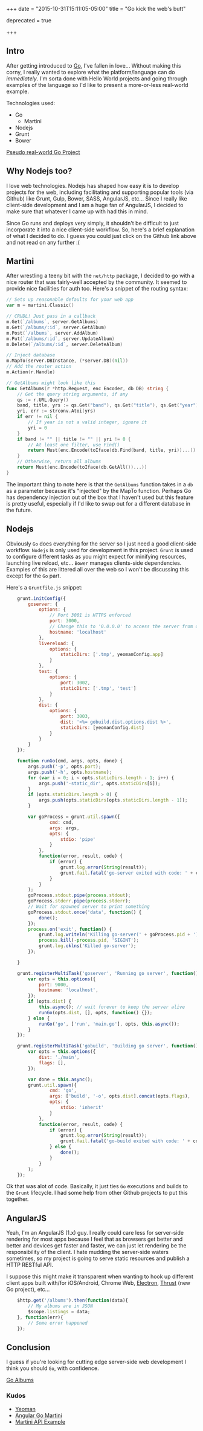 +++
date = "2015-10-31T15:11:05-05:00"
title = "Go kick the web's butt"

deprecated = true

+++

## Intro
After getting introduced to [Go](https://golang.org/), I've fallen in love... Without making this corny, I really wanted to explore what the platform/language can do *immediately*. I'm sorta done with Hello World projects and going through examples of the language so I'd like to present a more-or-less real-world example.

Technologies used:
- Go
	- Martini
- Nodejs
- Grunt
- Bower

[Pseudo real-world Go Project](https://github.com/ivanbportugal/go-albums)

## Why Nodejs too?
I love web technologies. Nodejs has shaped how easy it is to develop projects for the web, including facilitating and supporting popular tools (via Github) like Grunt, Gulp, Bower, SASS, AngularJS, etc... Since I really like client-side development and I am a huge fan of AngularJS, I decided to make sure that whatever I came up with had this in mind.

Since Go runs and deploys very simply, it shouldn't be difficult to just incorporate it into a nice client-side workflow. So, here's a brief explanation of what I decided to do. I guess you could just click on the Github link above and not read on any further :(

## Martini
After wrestling a teeny bit with the `net/http` package, I decided to go with a nice router that was fairly-well accepted by the community. It seemed to provide nice facilities for auth too. Here's a snippet of the routing syntax:

```go
// Sets up reasonable defaults for your web app
var m = martini.Classic()

// CRUDL! Just pass in a callback
m.Get(`/albums`, server.GetAlbums)
m.Get(`/albums/:id`, server.GetAlbum)
m.Post(`/albums`, server.AddAlbum)
m.Put(`/albums/:id`, server.UpdateAlbum)
m.Delete(`/albums/:id`, server.DeleteAlbum)

// Inject database
m.MapTo(server.DBInstance, (*server.DB)(nil))
// Add the router action
m.Action(r.Handle)

// GetAlbums might look like this
func GetAlbums(r *http.Request, enc Encoder, db DB) string {
	// Get the query string arguments, if any
	qs := r.URL.Query()
	band, title, yrs := qs.Get("band"), qs.Get("title"), qs.Get("year")
	yri, err := strconv.Atoi(yrs)
	if err != nil {
		// If year is not a valid integer, ignore it
		yri = 0
	}
	if band != "" || title != "" || yri != 0 {
		// At least one filter, use Find()
		return Must(enc.Encode(toIface(db.Find(band, title, yri))...))
	}
	// Otherwise, return all albums
	return Must(enc.Encode(toIface(db.GetAll())...))
}
```

The important thing to note here is that the `GetAlbums` function takes in a `db` as a parameter because it's "injected" by the MapTo function. Perhaps Go has dependency injection out of the box that I haven't used but this feature is pretty useful, especially if I'd like to swap out for a different database in the future.

## Nodejs
Obviously `Go` does everything for the server so I just need a good client-side workflow. `Nodejs` is only used for development in this project. `Grunt` is used to configure different tasks as you might expect for minifying resources, launching live reload, etc... `Bower` manages clients-side dependencies. Examples of this are littered all over the web so I won't be discussing this except for the `Go` part.

Here's a `Gruntfile.js` snippet:
```javascript
	grunt.initConfig({
		goserver: {
            options: {
                // Port 3001 is HTTPS enforced
                port: 3000,
                // Change this to '0.0.0.0' to access the server from outside.
                hostname: 'localhost'
            },
            livereload: {
                options: {
                    staticDirs: ['.tmp', yeomanConfig.app]
                }
            },
            test: {
                options: {
                    port: 3002,
                    staticDirs: ['.tmp', 'test']
                }
            },
            dist: {
                options: {
                    port: 3003,
                    dist: '<%= gobuild.dist.options.dist %>',
                    staticDirs: [yeomanConfig.dist]
                }
            }
        }
	});

    function runGo(cmd, args, opts, done) {
        args.push('-p', opts.port);
        args.push('-h', opts.hostname);
        for (var i = 0; i < opts.staticDirs.length - 1; i++) {
            args.push('-static_dir', opts.staticDirs[i]);
        }
        if (opts.staticDirs.length > 0) {
            args.push(opts.staticDirs[opts.staticDirs.length - 1]);
        }

        var goProcess = grunt.util.spawn({
                cmd: cmd,
                args: args,
                opts: {
                    stdio: 'pipe'
                }
            },
            function(error, result, code) {
                if (error) {
                    grunt.log.error(String(result));
                    grunt.fail.fatal('go-server exited with code: ' + code, 3);
                }
            }
        );
        goProcess.stdout.pipe(process.stdout);
        goProcess.stderr.pipe(process.stderr);
        // Wait for spawned server to print something
        goProcess.stdout.once('data', function() {
            done();
        });
        process.on('exit', function() {
            grunt.log.writeln('Killing go-server(' + goProcess.pid + ')...');
            process.kill(-process.pid, 'SIGINT');
            grunt.log.oklns('Killed go-server');
        });

    }

    grunt.registerMultiTask('goserver', 'Running go server', function() {
        var opts = this.options({
            port: 9000,
            hostname: 'localhost',
        });
        if (opts.dist) {
            this.async(); // wait forever to keep the server alive
            runGo(opts.dist, [], opts, function() {});
        } else {
            runGo('go', ['run', 'main.go'], opts, this.async());
        }
    });

    grunt.registerMultiTask('gobuild', 'Building go server', function() {
        var opts = this.options({
            dist: './main',
            flags: [],
        });

        var done = this.async();
        grunt.util.spawn({
                cmd: 'go',
                args: ['build', '-o', opts.dist].concat(opts.flags),
                opts: {
                    stdio: 'inherit'
                }
            },
            function(error, result, code) {
                if (error) {
                    grunt.log.error(String(result));
                    grunt.fail.fatal('go-build exited with code: ' + code, 3);
                } else {
                    done();
                }
            }
        );
    });
```
Ok that was alot of code. Basically, it just ties `Go` executions and builds to the `Grunt` lifecycle. I had some help from other Github projects to put this together.

## AngularJS
Yeah, I'm an AngularJS (1.x) guy. I really could care less for server-side rendering for most apps because I feel that as browsers get better and better and devices get faster and faster, we can just let rendering be the responsibility of the client. I hate mudding the server-side waters sometimes, so my project is going to serve static resources and publish a HTTP RESTful API.

I suppose this might make it transparent when wanting to hook up different client apps built with/for iOS/Android, Chrome Web, [Electron](http://electron.atom.io/), [Thrust](https://github.com/miketheprogrammer/go-thrust) (new Go project), etc...

```javascript
    $http.get('/albums').then(function(data){
        // My albums are in JSON
        $scope.listings = data;
    }, function(err){
        // Some error happened
    });
```

## Conclusion
I guess if you're looking for cutting edge server-side web development I think you should `Go`, with confidence.

[Go Albums](https://github.com/ivanbportugal/go-albums)

### Kudos
- [Yeoman](http://yeoman.io/)
- [Angular Go Martini](https://github.com/rayokota/generator-angular-go-martini)
- [Martini API Example](https://github.com/PuerkitoBio/martini-api-example)